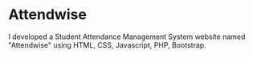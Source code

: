 # Attendwise
I developed a Student Attendance Management System website named "Attendwise" using HTML, CSS, Javascript, PHP, Bootstrap.
